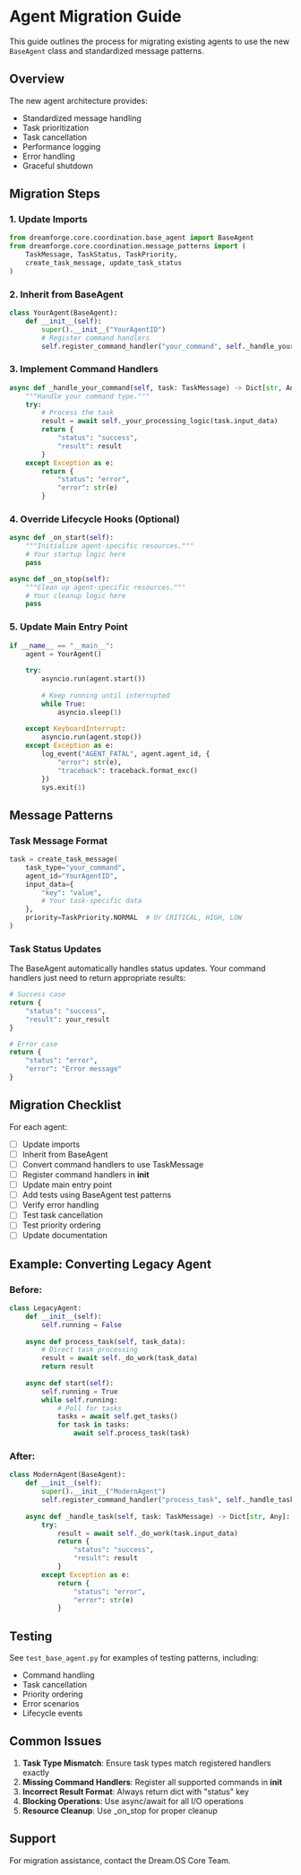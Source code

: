 # Agent Migration Guide

This guide outlines the process for migrating existing agents to use the new `BaseAgent` class and standardized message patterns.

## Overview

The new agent architecture provides:
- Standardized message handling
- Task prioritization
- Task cancellation
- Performance logging
- Error handling
- Graceful shutdown

## Migration Steps

### 1. Update Imports

```python
from dreamforge.core.coordination.base_agent import BaseAgent
from dreamforge.core.coordination.message_patterns import (
    TaskMessage, TaskStatus, TaskPriority,
    create_task_message, update_task_status
)
```

### 2. Inherit from BaseAgent

```python
class YourAgent(BaseAgent):
    def __init__(self):
        super().__init__("YourAgentID")
        # Register command handlers
        self.register_command_handler("your_command", self._handle_your_command)
```

### 3. Implement Command Handlers

```python
async def _handle_your_command(self, task: TaskMessage) -> Dict[str, Any]:
    """Handle your command type."""
    try:
        # Process the task
        result = await self._your_processing_logic(task.input_data)
        return {
            "status": "success",
            "result": result
        }
    except Exception as e:
        return {
            "status": "error",
            "error": str(e)
        }
```

### 4. Override Lifecycle Hooks (Optional)

```python
async def _on_start(self):
    """Initialize agent-specific resources."""
    # Your startup logic here
    pass

async def _on_stop(self):
    """Clean up agent-specific resources."""
    # Your cleanup logic here
    pass
```

### 5. Update Main Entry Point

```python
if __name__ == "__main__":
    agent = YourAgent()
    
    try:
        asyncio.run(agent.start())
        
        # Keep running until interrupted
        while True:
            asyncio.sleep(1)
            
    except KeyboardInterrupt:
        asyncio.run(agent.stop())
    except Exception as e:
        log_event("AGENT_FATAL", agent.agent_id, {
            "error": str(e),
            "traceback": traceback.format_exc()
        })
        sys.exit(1)
```

## Message Patterns

### Task Message Format

```python
task = create_task_message(
    task_type="your_command",
    agent_id="YourAgentID",
    input_data={
        "key": "value",
        # Your task-specific data
    },
    priority=TaskPriority.NORMAL  # Or CRITICAL, HIGH, LOW
)
```

### Task Status Updates

The BaseAgent automatically handles status updates. Your command handlers just need to return appropriate results:

```python
# Success case
return {
    "status": "success",
    "result": your_result
}

# Error case
return {
    "status": "error",
    "error": "Error message"
}
```

## Migration Checklist

For each agent:

- [ ] Update imports
- [ ] Inherit from BaseAgent
- [ ] Convert command handlers to use TaskMessage
- [ ] Register command handlers in __init__
- [ ] Update main entry point
- [ ] Add tests using BaseAgent test patterns
- [ ] Verify error handling
- [ ] Test task cancellation
- [ ] Test priority ordering
- [ ] Update documentation

## Example: Converting Legacy Agent

### Before:

```python
class LegacyAgent:
    def __init__(self):
        self.running = False
        
    async def process_task(self, task_data):
        # Direct task processing
        result = await self._do_work(task_data)
        return result
        
    async def start(self):
        self.running = True
        while self.running:
            # Poll for tasks
            tasks = await self.get_tasks()
            for task in tasks:
                await self.process_task(task)
```

### After:

```python
class ModernAgent(BaseAgent):
    def __init__(self):
        super().__init__("ModernAgent")
        self.register_command_handler("process_task", self._handle_task)
        
    async def _handle_task(self, task: TaskMessage) -> Dict[str, Any]:
        try:
            result = await self._do_work(task.input_data)
            return {
                "status": "success",
                "result": result
            }
        except Exception as e:
            return {
                "status": "error",
                "error": str(e)
            }
```

## Testing

See `test_base_agent.py` for examples of testing patterns, including:
- Command handling
- Task cancellation
- Priority ordering
- Error scenarios
- Lifecycle events

## Common Issues

1. **Task Type Mismatch**: Ensure task types match registered handlers exactly
2. **Missing Command Handlers**: Register all supported commands in __init__
3. **Incorrect Result Format**: Always return dict with "status" key
4. **Blocking Operations**: Use async/await for all I/O operations
5. **Resource Cleanup**: Use _on_stop for proper cleanup

## Support

For migration assistance, contact the Dream.OS Core Team. 
